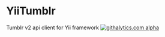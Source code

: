 YiiTumblr
=========

Tumblr v2 api client for Yii framework
[![githalytics.com alpha](https://cruel-carlota.pagodabox.com/fa1c71a9469ccb7a0a758ebc133c1bf9 "githalytics.com")](http://githalytics.com/dmtrs/YiiTumblr)
